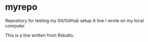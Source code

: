 # myrepo
Repository for testing my Git/GitHub setup
A line I wrote on my local computer   

This is a line written from Rstudio.
